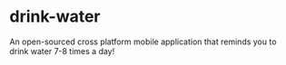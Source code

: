 # drink-water
An open-sourced cross platform mobile application that reminds you to drink water 7-8 times a day!
